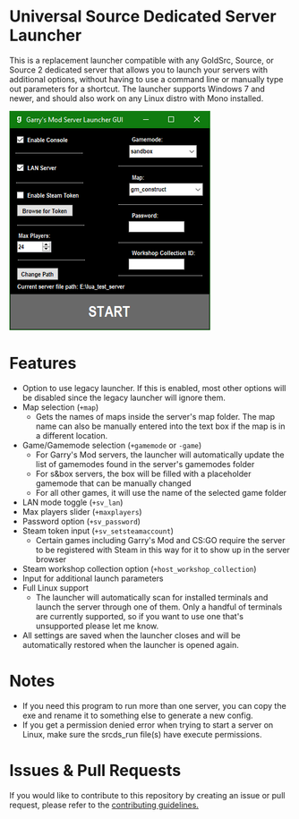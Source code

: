 # Universal Source Dedicated Server Launcher
 This is a replacement launcher compatible with any GoldSrc, Source, or Source 2 dedicated server that allows you to launch your servers with additional options, without having to use a command line or manually type out parameters for a shortcut. The launcher supports Windows 7 and newer, and should also work on any Linux distro with Mono installed.

![](https://raw.githubusercontent.com/LambdaGaming/GMod-Server-Launcher-Console/master/reference.PNG)

# Features
- Option to use legacy launcher. If this is enabled, most other options will be disabled since the legacy launcher will ignore them.
- Map selection (`+map`)
  - Gets the names of maps inside the server's map folder. The map name can also be manually entered into the text box if the map is in a different location.
- Game/Gamemode selection (`+gamemode` or `-game`)
  - For Garry's Mod servers, the launcher will automatically update the list of gamemodes found in the server's gamemodes folder
  - For s&box servers, the box will be filled with a placeholder gamemode that can be manually changed
  - For all other games, it will use the name of the selected game folder
- LAN mode toggle (`+sv_lan`)
- Max players slider (`+maxplayers`)
- Password option (`+sv_password`)
- Steam token input (`+sv_setsteamaccount`)
  - Certain games including Garry's Mod and CS:GO require the server to be registered with Steam in this way for it to show up in the server browser
- Steam workshop collection option (`+host_workshop_collection`)
- Input for additional launch parameters
- Full Linux support
  - The launcher will automatically scan for installed terminals and launch the server through one of them. Only a handful of terminals are currently supported, so if you want to use one that's unsupported please let me know.
- All settings are saved when the launcher closes and will be automatically restored when the launcher is opened again.

# Notes
- If you need this program to run more than one server, you can copy the exe and rename it to something else to generate a new config.
- If you get a permission denied error when trying to start a server on Linux, make sure the srcds_run file(s) have execute permissions.

# Issues & Pull Requests
 If you would like to contribute to this repository by creating an issue or pull request, please refer to the [contributing guidelines.](https://lambdagaming.github.io/contributing.html)
